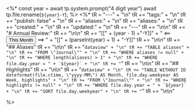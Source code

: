 <%* 
	const year = await tp.system.prompt("4 digit year") 
	await tp.file.rename(`${year}-Y`);
%>
<%* 
	tR = "---" + "\n"
	tR += "tags:" + "\n"
	tR += "publish: false" + "\n"
	tR += "aliases:" + "\n"
	tR += "aliases:" + "\n"
	tR += "created:" + "\n"
	tR += "updated:" + "\n"
	tR += "---"
	tR += "\n\n"
	tR += "# Annual Review:"
	tR += "\n\n"
	tR += "[[" + (year - 1) +"-Y]]" + " <== <button class='date_button_today'>This Month</button> ==> " + "[[" + (parseInt(year) + 1) + "-Y]]"
	tR += "\n\n"
	tR += "## Aliases"
	tR += "\n\n"
	tR += "```dataview" + "\n"
	tR += "TABLE aliases" + "\n"
	tR += "FROM \"Journal\"" + "\n"
	tR += "WHERE aliases != null" + "\n"
	tR += "WHERE length(aliases) > 1" + "\n"
	tR += "WHERE file.day.year = " + `${year}` + "\n"
	tR += "```"
	tR += "\n\n"
	tR += "## Highlights"
	tR += "\n\n"
	tR += "```dataview" + "\n"
	tR += "TABLE WITHOUT ID dateformat(file.ctime, \"yyyy-MM\") AS Month, file.day.weekyear AS Week, highlights" + "\n"
	tR += "FROM \"Journal\"" + "\n"
	tR += "WHERE highlights != null" + "\n"
	tR += "WHERE file.day.year = " + `${year}` + "\n"
	tR += "SORT file.day.weekyear" + "\n"
	tR += "```"
	tR += "\n\n"

%>